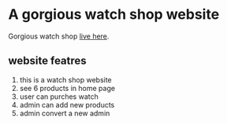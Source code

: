 # A gorgious watch shop website

Gorgious watch shop  [live here](https://gorgeous-watch-shop-4b4e1.web.app).

## website featres
1. this is a watch shop website
2. see 6 products in home page
3. user can purches watch
4. admin can add new products
5. admin convert a new admin